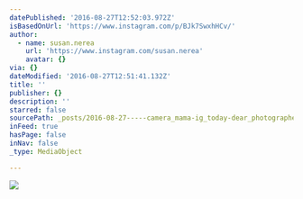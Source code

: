 ```yaml
---
datePublished: '2016-08-27T12:52:03.972Z'
isBasedOnUrl: 'https://www.instagram.com/p/BJk7SwxhHCv/'
author:
  - name: susan.nerea
    url: 'https://www.instagram.com/susan.nerea'
    avatar: {}
via: {}
dateModified: '2016-08-27T12:51:41.132Z'
title: ''
publisher: {}
description: ''
starred: false
sourcePath: _posts/2016-08-27-----camera_mama-ig_today-dear_photographer-conmirada.md
inFeed: true
hasPage: false
inNav: false
_type: MediaObject

---
```

![](https://imgflo.herokuapp.com/graph/vahj1ThiexotieMo/e9d4a621687dbb060114e3ac6312a1bd/noop.jpg?input=https%3A%2F%2Fscontent.cdninstagram.com%2Ft51.2885-15%2Fsh0.08%2Fe35%2Fp640x640%2F14128920_537960823065851_1370312794_n.jpg%3Fig_cache_key%3DMTMyNTQ0NDk2NDQxODg3NTU2Nw%253D%253D.2)